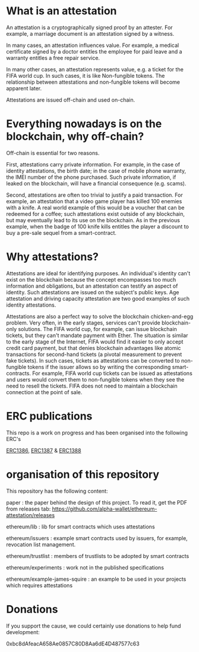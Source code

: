 # What is an attestation

An attestation is a cryptographically signed proof by an attester. For example, a marriage document is an attestation signed by a witness.

In many cases, an attestation influences value. For example, a medical certificate signed by a doctor entitles the employee for paid leave and a warranty entitles a free repair service.

In many other cases, an attestation represents value, e.g. a ticket for the FIFA world cup. In such cases, it is like Non-fungible tokens. The relationship between attestations and non-fungible tokens will become apparent later.

Attestations are issued off-chain and used on-chain.

# Everything nowadays is on the blockchain, why off-chain?

Off-chain is essential for two reasons.

First, attestations carry private information. For example, in the case of identity attestations, the birth date; in the case of mobile phone warranty, the IMEI number of the phone purchased. Such private information, if leaked on the blockchain, will have a financial consequence (e.g. scams).

Second, attestations are often too trivial to justify a paid transaction. For example, an attestation that a video game player has killed 100 enemies with a knife. A real world example of this would be a voucher that can be redeemed for a coffee; such attestations exist outside of any blockchain, but may eventually lead to its use on the blockchain. As in the previous example, when the badge of 100 knife kills entitles the player a discount to buy a pre-sale sequel from a smart-contract.

# Why attestations?

Attestations are ideal for identifying purposes. An individual's identity can't exist on the blockchain because the concept encompasses too much information and obligations, but an attestation can testify an aspect of identity. Such attestations are issued on the subject's public keys. Age attestation and driving capacity attestation are two good examples of such identity attestations.

Attestations are also a perfect way to solve the blockchain chicken-and-egg problem. Very often, in the early stages, services can't provide blockchain-only solutions. The FIFA world cup, for example, can issue blockchain tickets, but they can't mandate payment with Ether. The situation is similar to the early stage of the Internet, FIFA would find it easier to only accept credit card payment, but that denies blockchain advantages like atomic transactions for second-hand tickets (a pivotal measurement to prevent fake tickets). In such cases, tickets as attestations can be converted to non-fungible tokens if the issuer allows so by writing the corresponding smart-contracts. For example, FIFA world cup tickets can be issued as attestations and users would convert them to non-fungible tokens when they see the need to resell the tickets. FIFA does not need to maintain a blockchain connection at the point of sale.

# ERC publications

This repo is a work on progress and has been organised into the following ERC's

[ERC1386](https://github.com/ethereum/EIPs/issues/1386), [ERC1387](https://github.com/ethereum/EIPs/issues/1387) & [ERC1388](https://github.com/ethereum/EIPs/issues/1388)

# organisation of this repository

This repository has the following content:

paper
: the paper behind the design of this project. To read it, get the PDF from releases tab: https://github.com/alpha-wallet/ethereum-attestation/releases

ethereum/lib
: lib for smart contracts which uses attestations

ethereum/issuers
: example smart contracts used by issuers, for example, revocation list management.

ethereum/trustlist
: members of trustlists to be adopted by smart contracts

ethereum/experiments
: work not in the published specifications

ethereum/example-james-squire
: an example to be used in your projects which requires attestations


# Donations
If you support the cause, we could certainly use donations to help fund development:

0xbc8dAfeacA658Ae0857C80D8Aa6dE4D487577c63
